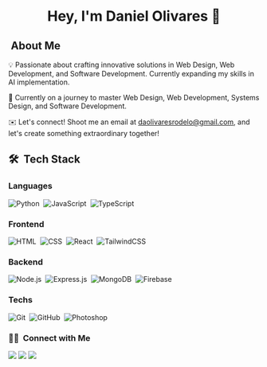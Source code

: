 <h1 align="center"><b>Hey, I'm Daniel Olivares 👋</b></h1>

<h2> &nbsp;About Me</h2>

💡 Passionate about crafting innovative solutions in Web Design, Web Development, and Software Development. Currently expanding my skills in AI implementation.

🌱 Currently on a journey to master Web Design, Web Development, Systems Design, and Software Development.

✉️ Let's connect! Shoot me an email at daolivaresrodelo@gmail.com, and let's create something extraordinary together!

## 🛠 &nbsp;Tech Stack

### Languages
![Python](https://img.shields.io/badge/Python%20-%2314354C.svg?style=for-the-badge&logo=python&logoColor=white)&nbsp;
![JavaScript](https://img.shields.io/badge/JavaScript%20-%23F7DF1E.svg?style=for-the-badge&logo=javascript&logoColor=black)&nbsp;
![TypeScript](https://img.shields.io/badge/TypeScript%20-%2314354C.svg?style=for-the-badge&logo=typescript&logoColor=white)&nbsp;

### Frontend
![HTML](https://img.shields.io/badge/HTML5%20-%23E34F26.svg?style=for-the-badge&logo=html5&logoColor=white)&nbsp;
![CSS](https://img.shields.io/badge/CSS%20-%231572B6.svg?style=for-the-badge&logo=css3&logoColor=white)&nbsp;
![React](https://img.shields.io/badge/React%20-%2320232a.svg?style=for-the-badge&logo=React&logoColor=blue)&nbsp;
![TailwindCSS](https://img.shields.io/badge/TailwindCSS-38B2AC?style=for-the-badge&logo=tailwind-css&logoColor=white)&nbsp;

### Backend
![Node.js](https://img.shields.io/badge/-Node.js-54824a?style=for-the-badge&logo=node.js&logoColor=white)&nbsp;
![Express.js](https://img.shields.io/badge/-Express.js-000000?style=for-the-badge&logo=express&logoColor=white)&nbsp;
![MongoDB](https://img.shields.io/badge/-MongoDB-4EA94B?style=for-the-badge&logo=mongodb&logoColor=white)&nbsp;
![Firebase](https://img.shields.io/badge/-Firebase-FFCA28?style=for-the-badge&logo=firebase&logoColor=white)&nbsp;

### Techs
![Git](https://img.shields.io/badge/-Git-ec502c?style=for-the-badge&logo=git&logoColor=white)&nbsp;
![GitHub](https://img.shields.io/badge/-GitHub-05122A?style=for-the-badge&logo=github&logoColor=white)&nbsp;
![Photoshop](https://img.shields.io/badge/-Photoshop-001e36?style=for-the-badge&logo=adobe-photoshop&logoColor=white)&nbsp;

### 🤝🏻 &nbsp;Connect with Me

<p align="center">

<a href="https://www.linkedin.com/in/daniel-andres-olivares-rodelo-664a862b7/"><img src="https://img.shields.io/badge/-Daniel%20Andres%20Olivares%20Rodelo-0077B5?style=flat&logo=Linkedin&logoColor=white"/></a>
<a href="mailto:daolivaresrodelo@gmail.com"><img src="https://img.shields.io/badge/-daolivaresrodelo@gmail.com-54daff?style=flat&logo=microsoft-outlook&logoColor=white"/></a>
<a href="https://www.instagram.com/dxnieel___/"><img src="https://img.shields.io/badge/-@dxnieel___-E4405F?style=flat&logo=Instagram&logoColor=white"/></a>

</p>

